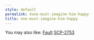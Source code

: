 ```yaml
---
style: default
permalink: Xone-must-imagine-him-happy
title: one-must-imagine-him-happy
---
```

You may also like:
[Fault](http://scp-wiki.net/fault)
[SCP-2753](http://scp-wiki.net/scp-2753)
